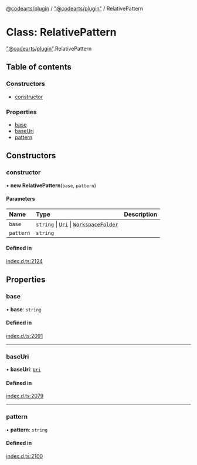 [@codearts/plugin](../README.md) / ["@codearts/plugin"](../modules/_codearts_plugin_.md) / RelativePattern

# Class: RelativePattern

["@codearts/plugin"](../modules/_codearts_plugin_.md).RelativePattern

## Table of contents

### Constructors

- [constructor](codearts_plugin_.RelativePattern.md#constructor)

### Properties

- [base](codearts_plugin_.RelativePattern.md#base)
- [baseUri](codearts_plugin_.RelativePattern.md#baseuri)
- [pattern](codearts_plugin_.RelativePattern.md#pattern)

## Constructors

### constructor

• **new RelativePattern**(`base`, `pattern`)

#### Parameters

| Name | Type | Description |
| :------ | :------ | :------ |
| `base` | `string` \| [`Uri`](codearts_plugin_.Uri.md) \| [`WorkspaceFolder`](../interfaces/codearts_plugin_.WorkspaceFolder.md) |  |
| `pattern` | `string` |  |

#### Defined in

[index.d.ts:2124](https://github.com/huaweicloud/cloudide-plugin-api/blob/d4de966/index.d.ts#L2124)

## Properties

### base

• **base**: `string`

#### Defined in

[index.d.ts:2091](https://github.com/huaweicloud/cloudide-plugin-api/blob/d4de966/index.d.ts#L2091)

___

### baseUri

• **baseUri**: [`Uri`](codearts_plugin_.Uri.md)

#### Defined in

[index.d.ts:2079](https://github.com/huaweicloud/cloudide-plugin-api/blob/d4de966/index.d.ts#L2079)

___

### pattern

• **pattern**: `string`

#### Defined in

[index.d.ts:2100](https://github.com/huaweicloud/cloudide-plugin-api/blob/d4de966/index.d.ts#L2100)
